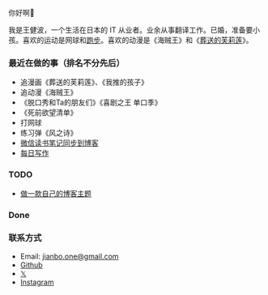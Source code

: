 ---
---


你好啊👋  

我是王健波，一个生活在日本的 IT 从业者。业余从事翻译工作。已婚，准备要小孩。喜欢的运动是网球和[跑步](https://wjianbo.github.io/running_page/)。喜欢的动漫是《海贼王》和《[葬送的芙莉莲](notes/frieren)》。

### 最近在做的事（排名不分先后）

- 追漫画《葬送的芙莉莲》、《我推的孩子》
- 追动漫《海贼王》
- 《脱口秀和Ta的朋友们》《喜剧之王 单口季》
- 《死前欲望清单》
- 打网球
- 练习弹《风之诗》
- [微信读书笔记同步到博客](books)
- [每日写作](daily-write)

### TODO

- [做一款自己的博客主题](daily-write/2024-11-08)

### Done


### 联系方式

- Email: jianbo.one@gmail.com
- [Github](https://github.com/wjianbo)
- [𝕏](https://twitter.com/wjianbo)
- [Instagram](https://instagram.com/wjianbo) 